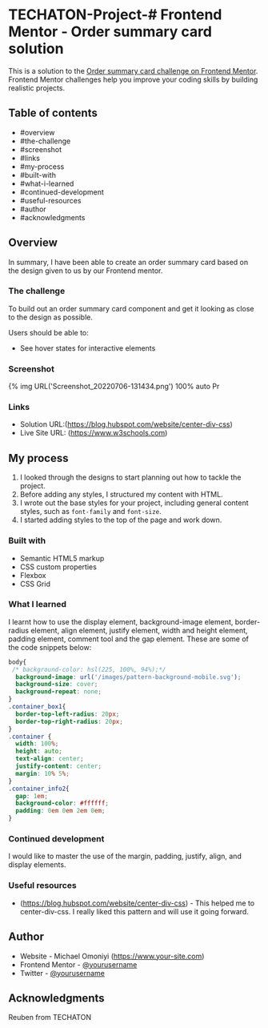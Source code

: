 # TECHATON-Project-# Frontend Mentor - Order summary card solution

This is a solution to the [Order summary card challenge on Frontend Mentor](https://www.frontendmentor.io/challenges/order-summary-component-QlPmajDUj). Frontend Mentor challenges help you improve your coding skills by building realistic projects. 

## Table of contents

  - #overview
  - #the-challenge
  - #screenshot
  - #links
  - #my-process
  - #built-with
  - #what-i-learned
  - #continued-development
  - #useful-resources
  - #author
  - #acknowledgments

## Overview
In summary, I have been able to create an order summary card based on the design given to us by our Frontend mentor.

### The challenge
To build out an order summary card component and get it looking as close to the design as possible.

Users should be able to:

- See hover states for interactive elements

### Screenshot

{% img  URL('Screenshot_20220706-131434.png') 100% auto Pr

### Links

- Solution URL:(https://blog.hubspot.com/website/center-div-css)
- Live Site URL: (https://www.w3schools.com)

## My process
1. I looked through the designs to start planning out how to tackle the project. 
2. Before adding any styles, I structured my content with HTML. 
3. I wrote out the base styles for your project, including general content styles, such as `font-family` and `font-size`.
6. I started adding styles to the top of the page and work down. 

### Built with

- Semantic HTML5 markup
- CSS custom properties
- Flexbox
- CSS Grid


### What I learned

I learnt how to use the display element, background-image element, border-radius element, align element, justify element, width and height element, padding element, comment tool and the gap element.
These are some of the code snippets below:

```css
body{
 /* background-color: hsl(225, 100%, 94%);*/
  background-image: url('/images/pattern-background-mobile.svg');
  background-size: cover;
  background-repeat: none;
}
.container_box1{
  border-top-left-radius: 20px;
  border-top-right-radius: 20px;
}
.container {
  width: 100%;
  height: auto;
  text-align: center;
  justify-content: center;
  margin: 10% 5%;
}
.container_info2{
  gap: 1em;
  background-color: #ffffff;
  padding: 0em 0em 2em 0em;
}
```

### Continued development
I would like to master the use of the margin, padding, justify, align, and display elements.

### Useful resources

- (https://blog.hubspot.com/website/center-div-css) - This helped me to center-div-css. I really liked this pattern and will use it going forward.

## Author

- Website - Michael Omoniyi (https://www.your-site.com)
- Frontend Mentor - [@yourusername](https://www.frontendmentor.io/profile/yourusername)
- Twitter - [@yourusername](https://www.twitter.com/yourusername)

## Acknowledgments
Reuben from TECHATON 
